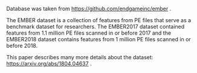Database was taken from https://github.com/endgameinc/ember .

The EMBER dataset is a collection of features from PE files 
that serve as a benchmark dataset for researchers. The EMBER2017 
dataset contained features from 1.1 million PE files scanned in 
or before 2017 and the EMBER2018 dataset contains features from 
1 million PE files scanned in or before 2018. 

This paper describes many more details about the dataset: 
https://arxiv.org/abs/1804.04637 .

